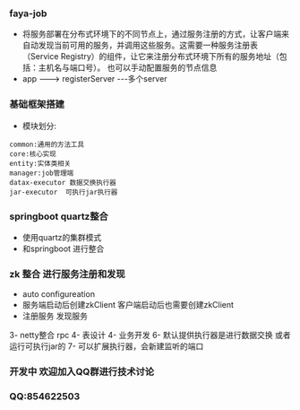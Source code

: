 ### faya-job
- 将服务部署在分布式环境下的不同节点上，通过服务注册的方式，让客户端来自动发现当前可用的服务，并调用这些服务。这需要一种服务注册表（Service Registry）的组件，让它来注册分布式环境下所有的服务地址（包括：主机名与端口号）。
也可以手动配置服务的节点信息
- app ---> registerServer  ---多个server
### 基础框架搭建
- 模块划分:
````
common:通用的方法工具
core:核心实现
entity:实体类相关
manager:job管理端
datax-executor 数据交换执行器
jar-executor  可执行jar执行器
````
###  springboot quartz整合
- 使用quartz的集群模式
- 和springboot 进行整合

### zk 整合 进行服务注册和发现
- auto configureation
- 服务端启动后创建zkClient   客户端启动后也需要创建zkClient
- 注册服务  发现服务












































3-  netty整合  rpc
4-  表设计
4-  业务开发
6-  默认提供执行器是进行数据交换 或者 运行可执行jar的 
7-  可以扩展执行器，会新建监听的端口


### 开发中 欢迎加入QQ群进行技术讨论
### QQ:854622503
